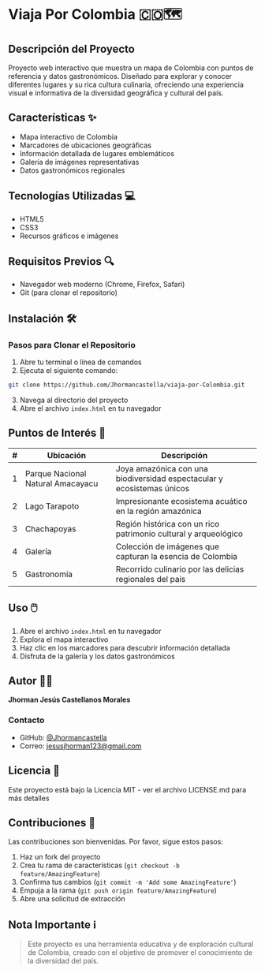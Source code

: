 # Viaja Por Colombia 🇨🇴🗺️

## Descripción del Proyecto
Proyecto web interactivo que muestra un mapa de Colombia con puntos de referencia y datos gastronómicos. Diseñado para explorar y conocer diferentes lugares y su rica cultura culinaria, ofreciendo una experiencia visual e informativa de la diversidad geográfica y cultural del país.

## Características ✨
- Mapa interactivo de Colombia
- Marcadores de ubicaciones geográficas
- Información detallada de lugares emblemáticos
- Galería de imágenes representativas
- Datos gastronómicos regionales

## Tecnologías Utilizadas 💻
- HTML5
- CSS3
- Recursos gráficos e imágenes

## Requisitos Previos 🔍
- Navegador web moderno (Chrome, Firefox, Safari)
- Git (para clonar el repositorio)

## Instalación 🛠️
### Pasos para Clonar el Repositorio
1. Abre tu terminal o línea de comandos
2. Ejecuta el siguiente comando:
```bash
git clone https://github.com/Jhormancastella/viaja-por-Colombia.git
```
3. Navega al directorio del proyecto
4. Abre el archivo `index.html` en tu navegador

## Puntos de Interés 📍
| # | Ubicación | Descripción |
|---|-----------|-------------|
| 1 | Parque Nacional Natural Amacayacu | Joya amazónica con una biodiversidad espectacular y ecosistemas únicos |
| 2 | Lago Tarapoto | Impresionante ecosistema acuático en la región amazónica |
| 3 | Chachapoyas | Región histórica con un rico patrimonio cultural y arqueológico |
| 4 | Galería | Colección de imágenes que capturan la esencia de Colombia |
| 5 | Gastronomía | Recorrido culinario por las delicias regionales del país |

## Uso 🖱️
1. Abre el archivo `index.html` en tu navegador
2. Explora el mapa interactivo
3. Haz clic en los marcadores para descubrir información detallada
4. Disfruta de la galería y los datos gastronómicos

## Autor 👨‍💻
**Jhorman Jesús Castellanos Morales**

### Contacto
- GitHub: [@Jhormancastella](https://github.com/Jhormancastella)
- Correo: jesusjhorman123@gmail.com

## Licencia 📄
Este proyecto está bajo la Licencia MIT - ver el archivo LICENSE.md para más detalles

## Contribuciones 🤝
Las contribuciones son bienvenidas. Por favor, sigue estos pasos:
1. Haz un fork del proyecto
2. Crea tu rama de características (`git checkout -b feature/AmazingFeature`)
3. Confirma tus cambios (`git commit -m 'Add some AmazingFeature'`)
4. Empuja a la rama (`git push origin feature/AmazingFeature`)
5. Abre una solicitud de extracción

## Nota Importante ℹ️
> Este proyecto es una herramienta educativa y de exploración cultural de Colombia, creado con el objetivo de promover el conocimiento de la diversidad del país.
```